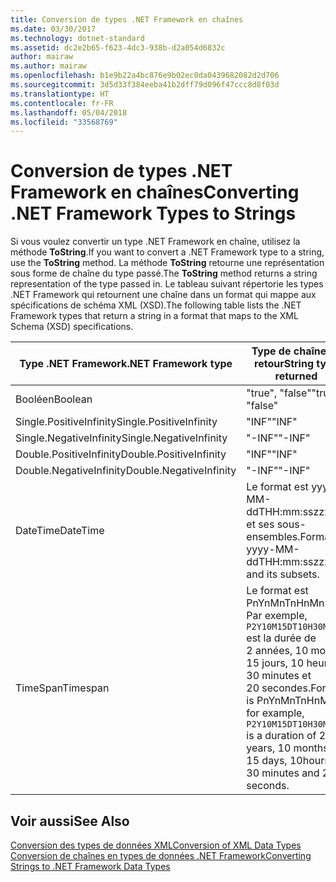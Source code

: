 ```yaml
---
title: Conversion de types .NET Framework en chaînes
ms.date: 03/30/2017
ms.technology: dotnet-standard
ms.assetid: dc2e2b65-f623-4dc3-938b-d2a054d6832c
author: mairaw
ms.author: mairaw
ms.openlocfilehash: b1e9b22a4bc876e9b02ec0da0439682082d2d706
ms.sourcegitcommit: 3d5d33f384eeba41b2dff79d096f47ccc8d8f03d
ms.translationtype: HT
ms.contentlocale: fr-FR
ms.lasthandoff: 05/04/2018
ms.locfileid: "33568769"
---
```

# <a name="converting-net-framework-types-to-strings"></a><span data-ttu-id="6e6bd-102">Conversion de types .NET Framework en chaînes</span><span class="sxs-lookup"><span data-stu-id="6e6bd-102">Converting .NET Framework Types to Strings</span></span>
<span data-ttu-id="6e6bd-103">Si vous voulez convertir un type .NET Framework en chaîne, utilisez la méthode **ToString**.</span><span class="sxs-lookup"><span data-stu-id="6e6bd-103">If you want to convert a .NET Framework type to a string, use the **ToString** method.</span></span> <span data-ttu-id="6e6bd-104">La méthode **ToString** retourne une représentation sous forme de chaîne du type passé.</span><span class="sxs-lookup"><span data-stu-id="6e6bd-104">The **ToString** method returns a string representation of the type passed in.</span></span> <span data-ttu-id="6e6bd-105">Le tableau suivant répertorie les types .NET Framework qui retournent une chaîne dans un format qui mappe aux spécifications de schéma XML (XSD).</span><span class="sxs-lookup"><span data-stu-id="6e6bd-105">The following table lists the .NET Framework types that return a string in a format that maps to the XML Schema (XSD) specifications.</span></span>  
  
|<span data-ttu-id="6e6bd-106">Type .NET Framework</span><span class="sxs-lookup"><span data-stu-id="6e6bd-106">.NET Framework type</span></span>|<span data-ttu-id="6e6bd-107">Type de chaîne de retour</span><span class="sxs-lookup"><span data-stu-id="6e6bd-107">String type returned</span></span>|  
|-------------------------|--------------------------|  
|<span data-ttu-id="6e6bd-108">Booléen</span><span class="sxs-lookup"><span data-stu-id="6e6bd-108">Boolean</span></span>|<span data-ttu-id="6e6bd-109">"true", "false"</span><span class="sxs-lookup"><span data-stu-id="6e6bd-109">"true", "false"</span></span>|  
|<span data-ttu-id="6e6bd-110">Single.PositiveInfinity</span><span class="sxs-lookup"><span data-stu-id="6e6bd-110">Single.PositiveInfinity</span></span>|<span data-ttu-id="6e6bd-111">"INF"</span><span class="sxs-lookup"><span data-stu-id="6e6bd-111">"INF"</span></span>|  
|<span data-ttu-id="6e6bd-112">Single.NegativeInfinity</span><span class="sxs-lookup"><span data-stu-id="6e6bd-112">Single.NegativeInfinity</span></span>|<span data-ttu-id="6e6bd-113">"-INF"</span><span class="sxs-lookup"><span data-stu-id="6e6bd-113">"-INF"</span></span>|  
|<span data-ttu-id="6e6bd-114">Double.PositiveInfinity</span><span class="sxs-lookup"><span data-stu-id="6e6bd-114">Double.PositiveInfinity</span></span>|<span data-ttu-id="6e6bd-115">"INF"</span><span class="sxs-lookup"><span data-stu-id="6e6bd-115">"INF"</span></span>|  
|<span data-ttu-id="6e6bd-116">Double.NegativeInfinity</span><span class="sxs-lookup"><span data-stu-id="6e6bd-116">Double.NegativeInfinity</span></span>|<span data-ttu-id="6e6bd-117">"-INF"</span><span class="sxs-lookup"><span data-stu-id="6e6bd-117">"-INF"</span></span>|  
|<span data-ttu-id="6e6bd-118">DateTime</span><span class="sxs-lookup"><span data-stu-id="6e6bd-118">DateTime</span></span>|<span data-ttu-id="6e6bd-119">Le format est yyyy-MM-ddTHH:mm:sszzzzzz et ses sous-ensembles.</span><span class="sxs-lookup"><span data-stu-id="6e6bd-119">Format is yyyy-MM-ddTHH:mm:sszzzzzz and its subsets.</span></span>|  
|<span data-ttu-id="6e6bd-120">TimeSpan</span><span class="sxs-lookup"><span data-stu-id="6e6bd-120">Timespan</span></span>|<span data-ttu-id="6e6bd-121">Le format est PnYnMnTnHnMnS. Par exemple, `P2Y10M15DT10H30M20S` est la durée de 2 années, 10 mois, 15 jours, 10 heures, 30 minutes et 20 secondes.</span><span class="sxs-lookup"><span data-stu-id="6e6bd-121">Format is PnYnMnTnHnMnS, for example, `P2Y10M15DT10H30M20S` is a duration of 2 years, 10 months, 15 days, 10hours, 30 minutes and 20 seconds.</span></span>|  
  
## <a name="see-also"></a><span data-ttu-id="6e6bd-122">Voir aussi</span><span class="sxs-lookup"><span data-stu-id="6e6bd-122">See Also</span></span>  
 [<span data-ttu-id="6e6bd-123">Conversion des types de données XML</span><span class="sxs-lookup"><span data-stu-id="6e6bd-123">Conversion of XML Data Types</span></span>](../../../../docs/standard/data/xml/conversion-of-xml-data-types.md)  
 [<span data-ttu-id="6e6bd-124">Conversion de chaînes en types de données .NET Framework</span><span class="sxs-lookup"><span data-stu-id="6e6bd-124">Converting Strings to .NET Framework Data Types</span></span>](../../../../docs/standard/data/xml/converting-strings-to-dotnet-data-types.md)
